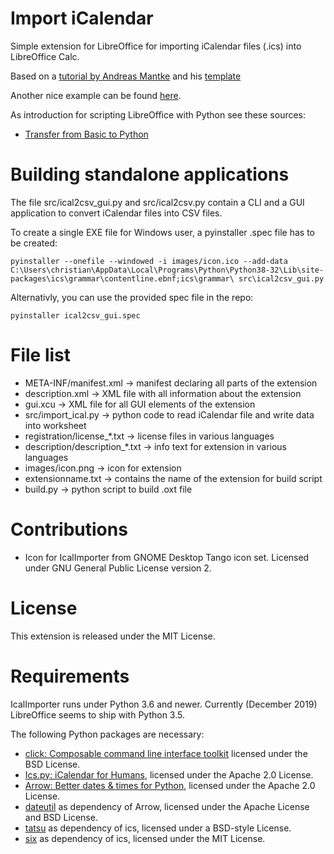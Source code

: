 
# Import iCalendar

Simple extension for LibreOffice for importing iCalendar files (.ics) into LibreOffice Calc.

Based on a [tutorial by Andreas Mantke](https://amantke.de/wp-content/uploads/2018/08/extensionsbook_20180831.pdf) and his [template](https://github.com/andreasma/extensionbook/tree/master/extensiontemplates/extension_basic_design)

Another nice example can be found [here](https://blog.mdda.net/oss/2011/10/07/python-libreoffice).

As introduction for scripting LibreOffice with Python see these sources:

* [Transfer from Basic to Python](https://wiki.openoffice.org/wiki/Python/Transfer_from_Basic_to_Python)

# Building standalone applications

The file src/ical2csv_gui.py and src/ical2csv.py contain a CLI and a GUI application to convert iCalendar files into CSV files.

To create a single EXE file for Windows user, a pyinstaller .spec file has to be created:

    pyinstaller --onefile --windowed -i images/icon.ico --add-data C:\Users\christian\AppData\Local\Programs\Python\Python38-32\Lib\site-packages\ics\grammar\contentline.ebnf;ics\grammar\ src\ical2csv_gui.py

Alternativly, you can use the provided spec file in the repo:

    pyinstaller ical2csv_gui.spec 

# File list

* META-INF/manifest.xml -> manifest declaring all parts of the extension
* description.xml -> XML file with all information about the extension
* gui.xcu -> XML file for all GUI elements of the extension
* src/import_ical.py -> python code to read iCalendar file and write data into worksheet
* registration/license_*.txt -> license files in various languages
* description/description_*.txt -> info text for extension in various languages
* images/icon.png -> icon for extension
* extensionname.txt -> contains the name of the extension for build script
* build.py -> python script to build .oxt file

# Contributions

* Icon for IcalImporter from GNOME Desktop Tango icon set. Licensed under GNU General Public License version 2.

# License

This extension is released under the MIT License.

# Requirements

IcalImporter runs under Python 3.6 and newer. Currently (December 2019) LibreOffice seems to ship with Python 3.5.

The following Python packages are necessary:

* [click: Composable command line interface toolkit](https://palletsprojects.com/p/click/) licensed under the BSD License.
* [Ics.py: iCalendar for Humans](https://github.com/C4ptainCrunch/ics.py/), licensed under the Apache 2.0 License.
* [Arrow: Better dates & times for Python](https://github.com/crsmithdev/arrow/), licensed under the Apache 2.0 License.
* [dateutil](https://github.com/dateutil/dateutil/) as dependency of Arrow, licensed under the Apache License and BSD License.
* [tatsu](https://github.com/neogeny/tatsu) as dependency of ics, licensed under a BSD-style License.
* [six](https://github.com/benjaminp/six) as dependency of ics, licensed under the MIT License.
